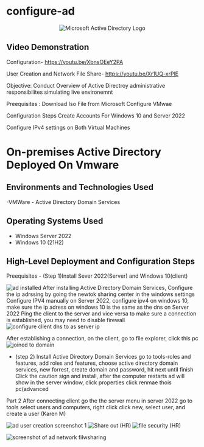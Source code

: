 # configure-ad

<p align="center">
<img src="https://i.imgur.com/pU5A58S.png" alt="Microsoft Active Directory Logo"/>
</p>

<h2>Video Demonstration</h2>


Configuration- https://youtu.be/XbnsOEeY2PA



User Creation and Network File Share- https://youtu.be/Xr1UQ-xrPlE


Objective: Conduct Overview of Active Directroy administrative responsibilites simulating live environemnt


Preequisites : 
 Download Iso File from Microsoft
 Configure VMwae

 Configuration Steps
 Create Accounts For Windows 10 and Server 2022 

 Configure IPv4 settings on Both Virtual Machines

<h1>On-premises Active Directory Deployed On Vmware


<h2>Environments and Technologies Used</h2>
-VMWare
- Active Directory Domain Services


<h2>Operating Systems Used </h2>

- Windows Server 2022
- Windows 10 (21H2)

<h2>High-Level Deployment and Configuration Steps</h2>
Preequisites
- (Step 1)Install Sever 2022(Server) and Windows 10(client)




![ad installed](https://github.com/AaronWhiteTech/configure-ad/assets/155200818/792b8791-f1c7-455d-991f-c64c35429ace)
After installing Active Directory Domain Services, Configure the ip adrssing by going the newtok sharing center in the windows settings
Configure  IPV4 manually on Server 2022, configure ipv4 on windows 10, make sure the ip adress on windows 10 is the same as the dns on Server 2022
Ping the client to the server and vice versa to make sure a connection is established, you may need to disable firewall
![configure client dns to as server ip](https://github.com/user-attachments/assets/3cc745cb-e695-4b12-8b22-6a64a8e7204d)

After establishing a connection, on the client, go to file explorer, click this pc 
![joined to domain](https://github.com/user-attachments/assets/774b65ad-e732-42fe-a8e7-9d66a068b7f2)

- (step 2) Install Active Directory Domain Services go to tools-roles and features, add roles and features, choose active directory domain services, new forrest, create domain and password, hit next until finish
  Click the caution sign and install, after the computer restarts ad will show in the server window, click properties click renmae thois pc(advanced
  

Part 2
After connecting client go the the server menu in server 2022 go to tools select users and computers, right click click new, select user, and create a user (Karen M)



![ad user creation screenshot 1](https://github.com/user-attachments/assets/90464548-e230-4bb3-812b-45180b9ca0db)
![Share out (HR)](https://github.com/user-attachments/assets/3264208d-6adf-42fd-a47c-06a5e622cc6f)
![file security (HR)](https://github.com/user-attachments/assets/a057d82d-3c4f-4327-9606-173f3b9cb455)

![screenshot of ad network filwsharing](https://github.com/user-attachments/assets/5f44aa8a-1eb8-4d07-a50e-b19afae91284)

